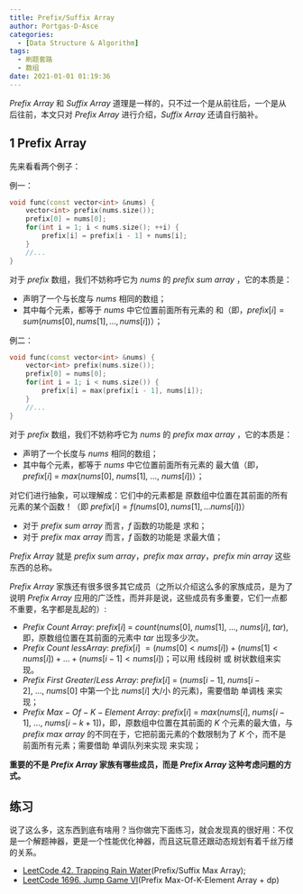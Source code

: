 ```yaml
---
title: Prefix/Suffix Array
author: Portgas·D·Asce
categories:
  - [Data Structure & Algorithm]
tags:
  - 刷题套路
  - 数组
date: 2021-01-01 01:19:36
---
```


<!--more-->
$Prefix\ Array$ 和 $Suffix\ Array$ 道理是一样的，只不过一个是从前往后，一个是从后往前，本文只对 $Prefix\ Array$ 进行介绍，$Suffix\ Array$ 还请自行脑补。
## 1 Prefix Array
先来看看两个例子：

例一：
```cpp
void func(const vector<int> &nums) {
    vector<int> prefix(nums.size());
    prefix[0] = nums[0];
    for(int i = 1; i < nums.size(); ++i) {
        prefix[i] = prefix[i - 1] + nums[i];
    }
    //...
}
```
对于 $prefix$ 数组，我们不妨称呼它为 $nums$ 的 $prefix\ sum\ array$ ，它的本质是：
- 声明了一个与长度与 $nums$ 相同的数组；
- 其中每个元素，都等于 $nums$ 中它位置前面所有元素的 和（即，$prefix[i] = sum(nums[0], nums[1], ..., nums[i])$）；

例二：
```cpp
void func(const vector<int> &nums) {
    vector<int> prefix(nums.size());
    prefix[0] = nums[0];
    for(int i = 1; i < nums.size()) {
        prefix[i] = max(prefix[i - 1], nums[i]);
    }
    //...
}
```
对于 $prefix$ 数组，我们不妨称呼它为 $nums$ 的 $prefix\ max\ array$ ，它的本质是：
- 声明了一个长度与 $nums$ 相同的数组；
- 其中每个元素，都等于 $nums$ 中它位置前面所有元素的 最大值（即，$prefix[i]\ =\ max(nums[0],\ nums[1],\ ...,\ nums[i])$）；

对它们进行抽象，可以理解成：它们中的元素都是 原数组中位置在其前面的所有元素的某个函数！（即 $prefix[i] = f(nums[0], nums[1], ... nums[i])$）
- 对于 $prefix\ sum\ array$ 而言，$f$ 函数的功能是 求和；
- 对于 $prefix\ max\ array$ 而言，$f$ 函数的功能是 求最大值；

$Prefix\ Array$ 就是 $prefix\ sum\ array$，$prefix\ max\ array$，$prefix\ min\ array$ 这些东西的总称。

$Prefix\ Array$ 家族还有很多很多其它成员（之所以介绍这么多的家族成员，是为了说明 $Prefix\ Array$ 应用的广泛性，而并非是说，这些成员有多重要，它们一点都不重要，名字都是乱起的）:
- $Prefix\ Count\ Array$: $prefix[i]\ =\ count(nums[0],\ nums[1],\ ...,\ nums[i],\ tar)$, 即，原数组位置在其前面的元素中 $tar$ 出现多少次。
- $Prefix\ Count\ less Array$: $prefix[i]\ = (nums[0] < nums[i]) + (nums[1] < nums[i]) + ... + (nums[i - 1] < nums[i])$；可以用 线段树 或 树状数组来实现。
- $Prefix\ First\ Greater/Less\ Array$: $prefix[i]\ =$ ($nums[i - 1],\ nums[i - 2],\ ...,\ nums[0]$ 中第一个比 $nums[i]$ 大/小 的元素)，需要借助 单调栈 来实现；
- $Prefix\ Max-Of-K-Element\ Array$: $prefix[i]\ =\ max(nums[i],\ nums[i - 1],\ ...,\ nums[i - k + 1])$，即，原数组中位置在其前面的 $K$ 个元素的最大值，与 $prefix\ max\ array$ 的不同在于，它把前面元素的个数限制为了 $K$ 个，而不是前面所有元素；需要借助 单调队列来实现 来实现；

**重要的不是 $Prefix\ Array$ 家族有哪些成员，而是 $Prefix\ Array$ 这种考虑问题的方式。**

## 练习
说了这么多，这东西到底有啥用？当你做完下面练习，就会发现真的很好用：不仅是一个解题神器，更是一个性能优化神器，而且这玩意还跟动态规划有着千丝万缕的关系。
- [LeetCode 42. Trapping Rain Water](https://leetcode.com/problems/trapping-rain-water/)(Prefix/Suffix Max Array);
- [LeetCode 1696. Jump Game VI](https://leetcode.com/problems/jump-game-vi/)(Prefix Max-Of-K-Element Array + dp)


